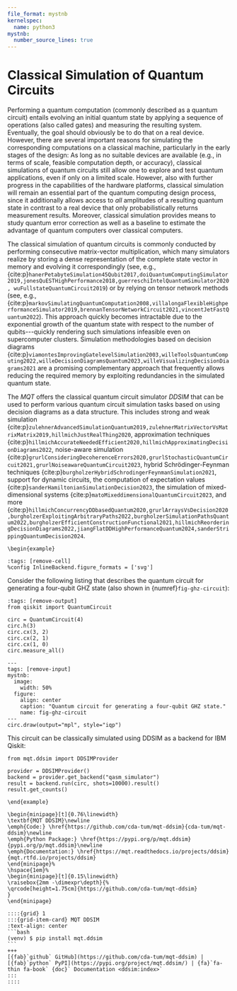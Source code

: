 ```yaml
---
file_format: mystnb
kernelspec:
  name: python3
mystnb:
  number_source_lines: true
---
```


# Classical Simulation of Quantum Circuits

Performing a quantum computation (commonly described as a quantum circuit) entails evolving an initial quantum state by applying a sequence of operations (also called gates) and measuring the resulting system.
Eventually, the goal should obviously be to do that on a real device.
However, there are several important reasons for simulating the corresponding computations on a classical machine, particularly in the early stages of the design:
As long as no suitable devices are available (e.g., in terms of scale, feasible computation depth, or accuracy), classical simulations of quantum circuits still allow one to explore and test quantum applications, even if only on a limited scale.
However, also with further progress in the capabilities of the hardware platforms, classical simulation will remain an essential part of the quantum computing design process, since it additionally allows access to _all_ amplitudes of a resulting quantum state in contrast to a real device that only probabilistically returns measurement results.
Moreover, classical simulation provides means to study quantum error correction as well as a baseline to estimate the advantage of quantum computers over classical computers.

The classical simulation of quantum circuits is commonly conducted by performing consecutive matrix-vector multiplication, which many simulators realize by storing a dense representation of the complete state vector in memory and evolving it correspondingly (see, e.g., {cite:p}`hanerPetabyteSimulation45Qubit2017,doiQuantumComputingSimulator2019,jonesQuESTHighPerformance2018,guerreschiIntelQuantumSimulator2020, wuFullstateQuantumCircuit2019`) or by relying on tensor network methods (see, e.g., {cite:p}`markovSimulatingQuantumComputation2008,villalongaFlexibleHighperformanceSimulator2019,brennanTensorNetworkCircuit2021,vincentJetFastQuantum2022`).
This approach quickly becomes intractable due to the exponential growth of the quantum state with respect to the number of qubits---quickly rendering such simulations infeasible even on supercomputer clusters.
Simulation methodologies based on decision diagrams {cite:p}`viamontesImprovingGatelevelSimulation2003,willeToolsQuantumComputing2022,willeDecisionDiagramsQuantum2023,willeVisualizingDecisionDiagrams2021` are a promising complementary approach that frequently allows reducing the required memory by exploiting redundancies in the simulated quantum state.

The _MQT_ offers the classical quantum circuit simulator _DDSIM_ that can be used to perform various quantum circuit simulation tasks based on using decision diagrams as a data structure.
This includes strong and weak simulation {cite:p}`zulehnerAdvancedSimulationQuantum2019,zulehnerMatrixVectorVsMatrixMatrix2019,hillmichJustRealThing2020`, approximation techniques {cite:p}`hillmichAccurateNeededEfficient2020,hillmichApproximatingDecisionDiagrams2022`, noise-aware simulation {cite:p}`grurlConsideringDecoherenceErrors2020,grurlStochasticQuantumCircuit2021,grurlNoiseawareQuantumCircuit2023`, hybrid Schrödinger-Feynman techniques {cite:p}`burgholzerHybridSchrodingerFeynmanSimulation2021`, support for dynamic circuits, the computation of expectation values {cite:p}`sanderHamiltonianSimulationDecision2023`, the simulation of mixed-dimensional systems {cite:p}`matoMixeddimensionalQuantumCircuit2023`, and more {cite:p}`hillmichConcurrencyDDbasedQuantum2020,grurlArraysVsDecision2020,burgholzerExploitingArbitraryPaths2022,burgholzerSimulationPathsQuantum2022,burgholzerEfficientConstructionFunctional2021,hillmichReorderingDecisionDiagrams2022,jiangFlatDDHighPerformanceQuantum2024,sanderStrippingQuantumDecision2024`.

```{raw} latex
\begin{example}
```

```{code-cell} ipython3
:tags: [remove-cell]
%config InlineBackend.figure_formats = ['svg']
```

Consider the following listing that describes the quantum circuit for generating a four-qubit GHZ state (also shown in {numref}`fig-ghz-circuit`):

```{code-cell} ipython3
:tags: [remove-output]
from qiskit import QuantumCircuit

circ = QuantumCircuit(4)
circ.h(3)
circ.cx(3, 2)
circ.cx(2, 1)
circ.cx(1, 0)
circ.measure_all()
```

```{code-cell} ipython3
---
tags: [remove-input]
mystnb:
  image:
    width: 50%
  figure:
    align: center
    caption: "Quantum circuit for generating a four-qubit GHZ state."
    name: fig-ghz-circuit
---
circ.draw(output="mpl", style="iqp")
```

This circuit can be classically simulated using DDSIM as a backend for IBM Qiskit:

```{code-cell} ipython3
from mqt.ddsim import DDSIMProvider

provider = DDSIMProvider()
backend = provider.get_backend("qasm_simulator")
result = backend.run(circ, shots=10000).result()
result.get_counts()
```

```{raw} latex
\end{example}
```

```{raw} latex
\begin{minipage}[t]{0.76\linewidth}
\textbf{MQT DDSIM}\newline
\emph{Code:} \href{https://github.com/cda-tum/mqt-ddsim}{cda-tum/mqt-ddsim}\newline
\emph{Python Package:} \href{https://pypi.org/p/mqt.ddsim}{pypi.org/p/mqt.ddsim}\newline
\emph{Documentation:} \href{https://mqt.readthedocs.io/projects/ddsim}{mqt.rtfd.io/projects/ddsim}
\end{minipage}%
\hspace{1em}%
\begin{minipage}[t]{0.15\linewidth}
\raisebox{2mm -\dimexpr\depth}{%
\qrcode[height=1.75cm]{https://github.com/cda-tum/mqt-ddsim}
}
\end{minipage}
```

````{only} html
::::{grid} 1
:::{grid-item-card} MQT DDSIM
:text-align: center
```bash
(venv) $ pip install mqt.ddsim
```
+++
[{fab}`github` GitHub](https://github.com/cda-tum/mqt-ddsim) | [{fab}`python` PyPI](https://pypi.org/project/mqt.ddsim/) | {fa}`fa-thin fa-book` {doc}` Documentation <ddsim:index>`
:::
::::
````
